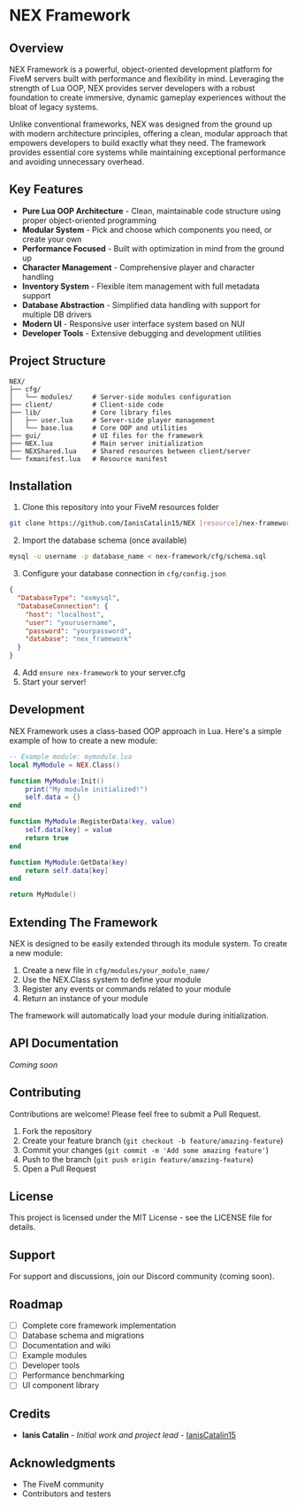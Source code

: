 # NEX Framework
## Overview

NEX Framework is a powerful, object-oriented development platform for FiveM servers built with performance and flexibility in mind. Leveraging the strength of Lua OOP, NEX provides server developers with a robust foundation to create immersive, dynamic gameplay experiences without the bloat of legacy systems.

Unlike conventional frameworks, NEX was designed from the ground up with modern architecture principles, offering a clean, modular approach that empowers developers to build exactly what they need. The framework provides essential core systems while maintaining exceptional performance and avoiding unnecessary overhead.

## Key Features

- **Pure Lua OOP Architecture** - Clean, maintainable code structure using proper object-oriented programming
- **Modular System** - Pick and choose which components you need, or create your own
- **Performance Focused** - Built with optimization in mind from the ground up
- **Character Management** - Comprehensive player and character handling
- **Inventory System** - Flexible item management with full metadata support
- **Database Abstraction** - Simplified data handling with support for multiple DB drivers
- **Modern UI** - Responsive user interface system based on NUI
- **Developer Tools** - Extensive debugging and development utilities

## Project Structure

```
NEX/
├── cfg/
│   └── modules/     # Server-side modules configuration
├── client/          # Client-side code
├── lib/             # Core library files
│   ├── user.lua     # Server-side player management
│   └── base.lua     # Core OOP and utilities
├── gui/             # UI files for the framework
├── NEX.lua          # Main server initialization
├── NEXShared.lua    # Shared resources between client/server
└── fxmanifest.lua   # Resource manifest
```

## Installation

1. Clone this repository into your FiveM resources folder
```bash
git clone https://github.com/IanisCatalin15/NEX [resource]/nex-framework
```

2. Import the database schema (once available)
```bash
mysql -u username -p database_name < nex-framework/cfg/schema.sql
```

3. Configure your database connection in `cfg/config.json`
```json
{
  "DatabaseType": "oxmysql",
  "DatabaseConnection": {
    "host": "localhost",
    "user": "yourusername",
    "password": "yourpassword",
    "database": "nex_framework"
  }
}
```

4. Add `ensure nex-framework` to your server.cfg
5. Start your server!

## Development

NEX Framework uses a class-based OOP approach in Lua. Here's a simple example of how to create a new module:

```lua
-- Example module: mymodule.lua
local MyModule = NEX.Class()

function MyModule:Init()
    print("My module initialized!")
    self.data = {}
end

function MyModule:RegisterData(key, value)
    self.data[key] = value
    return true
end

function MyModule:GetData(key)
    return self.data[key]
end

return MyModule()
```

## Extending The Framework

NEX is designed to be easily extended through its module system. To create a new module:

1. Create a new file in `cfg/modules/your_module_name/`
2. Use the NEX.Class system to define your module
3. Register any events or commands related to your module
4. Return an instance of your module

The framework will automatically load your module during initialization.

## API Documentation

*Coming soon*

## Contributing

Contributions are welcome! Please feel free to submit a Pull Request.

1. Fork the repository
2. Create your feature branch (`git checkout -b feature/amazing-feature`)
3. Commit your changes (`git commit -m 'Add some amazing feature'`)
4. Push to the branch (`git push origin feature/amazing-feature`)
5. Open a Pull Request

## License

This project is licensed under the MIT License - see the LICENSE file for details.

## Support

For support and discussions, join our Discord community (coming soon).

## Roadmap

- [ ] Complete core framework implementation
- [ ] Database schema and migrations
- [ ] Documentation and wiki
- [ ] Example modules
- [ ] Developer tools
- [ ] Performance benchmarking
- [ ] UI component library

## Credits

- **Ianis Catalin** - *Initial work and project lead* - [IanisCatalin15](https://github.com/IanisCatalin15)

## Acknowledgments

- The FiveM community
- Contributors and testers

